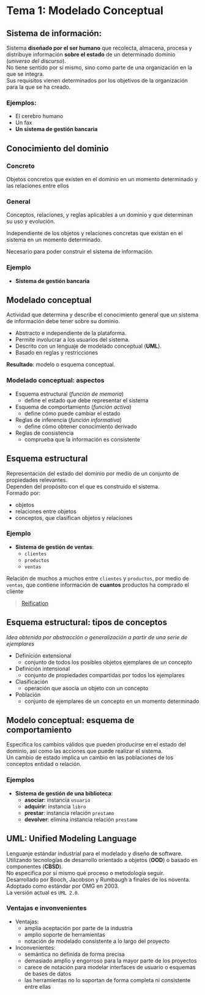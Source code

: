 # Tema 1: Modelado Conceptual

## Sistema de información:

Sistema __diseñado por el ser humano__ que recolecta, almacena, procesa y distribuye información __sobre el estado__ de un determinado dominio (*universo del discurso*).  
No tiene sentido por sí mismo, sino como parte de una organización en la que se integra.  
Sus requisitos vienen determinados por los objetivos de la organización para la que se ha creado.

### Ejemplos:

- El cerebro humano
- Un fax
- __Un sistema de gestión bancaria__

## Conocimiento del dominio

### Concreto

Objetos concretos que existen en el dominio en un momento determinado y las relaciones entre ellos

### General

Conceptos, relaciones, y reglas aplicables a un dominio y que determinan su uso y evolución.

Independiente de los objetos y relaciones concretas que existan en el sistema en un momento determinado.

Necesario para poder construir el sistema de información.

### Ejemplo

- __Sistema de gestión bancaria__

## Modelado conceptual

Actividad que determina y describe el conocimiento general que un sistema de información debe tener sobre su dominio.

- Abstracto e independiente de la plataforma.
- Permite involucrar a los usuarios del sistema.
- Descrito con un lenguaje de modelado conceptual (__UML__).
- Basado en reglas y restricciones

__Resultado__: modelo o esquema conceptual.

### Modelado conceptual: aspectos

- Esquema estructural (*función de memoria*)
	- define el estado que debe representar el sistema
- Esquema de comportamiento (*función activa*)
	- define cómo puede cambiar el estado
- Reglas de inferencia (*función informativa*)
	- define cómo obtener conocimiento derivado
- Reglas de consistencia
	- comprueba que la información es consistente

## Esquema estructural

Representación del estado del dominio por medio de un conjunto de propiedades relevantes.  
Dependen del propósito con el que es construido el sistema.  
Formado por:

- objetos
- relaciones entre objetos
- conceptos, que clasifican objetos y relaciones

### Ejemplo

- __Sistema de gestión de ventas__:
	- `clientes`
	- `productos`
	- `ventas`

Relación de muchos a muchos entre `clientes` y `productos`, por medio de `ventas`, que contiene información de __cuantos__ productos ha comprado el cliente

> [Reification](https://en.wikipedia.org/wiki/Reification_%28computer_science%29)

## Esquema estructural: tipos de conceptos

*Idea obtenida por abstracción o generalización a partir de una serie de ejemplares*

- Definición extensional
	- conjunto de todos los posibles objetos ejemplares de un concepto
- Definición intensional
	- conjunto de propiedades compartidas por todos los ejemplares
- Clasificación
	- operación que asocia un objeto con un concepto
- Población
	- conjunto de ejemplares de un concepto en un momento determinado

## Modelo conceptual: esquema de comportamiento

Especifica los cambios válidos que pueden producirse en el estado del dominio, así como las acciones que puede realizar el sistema.  
Un cambio de estado implica un cambio en las poblaciones de los conceptos entidad o relación.

### Ejemplos

- __Sistema de gestión de una biblioteca__:
	- __asociar__: instancia `usuario`
	- __adquirir__: instancia `libro`
	- __prestar__: instancia relación `prestamo`
	- __devolver__: elimina instancia relación `prestamo`

## UML: Unified Modeling Language

Lenguanje estándar industrial para el modelado y diseño de software.  
Utilizando tecnologías de desarrollo orientado a objetos (__OOD__) o basado en componentes (__CBSD__).  
No especifica por sí mismo qué proceso o metodología seguir.  
Desarrollado por Booch, Jacobson y Rumbaugh a finales de los noventa.  
Adoptado como estándar por OMG en 2003.  
La versión actual es `UML 2.0`.

### Ventajas e invonvenientes

- Ventajas:
	- amplia aceptación por parte de la industria
	- amplio soporte de herramientas
	- notación de modelado consistente a lo largo del proyecto
- Inconvenientes:
	- semántica no definida de forma precisa
	- demasiado amplio y engorroso para la mayor parte de los proyectos
	- carece de notación para modelar interfaces de usuario o esquemas de bases de datos
	- las herramientas no lo soportan de forma completa ni consistente entre ellas
